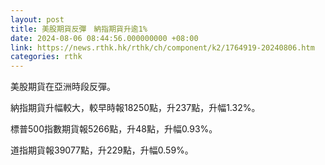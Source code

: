 ```yaml
---
layout: post
title: 美股期貨反彈　納指期貨升逾1%
date: 2024-08-06 08:44:56.000000000 +08:00
link: https://news.rthk.hk/rthk/ch/component/k2/1764919-20240806.htm
categories: rthk
---
```


美股期貨在亞洲時段反彈。

納指期貨升幅較大，較早時報18250點，升237點，升幅1.32%。

標普500指數期貨報5266點，升48點，升幅0.93%。

道指期貨報39077點，升229點，升幅0.59%。
